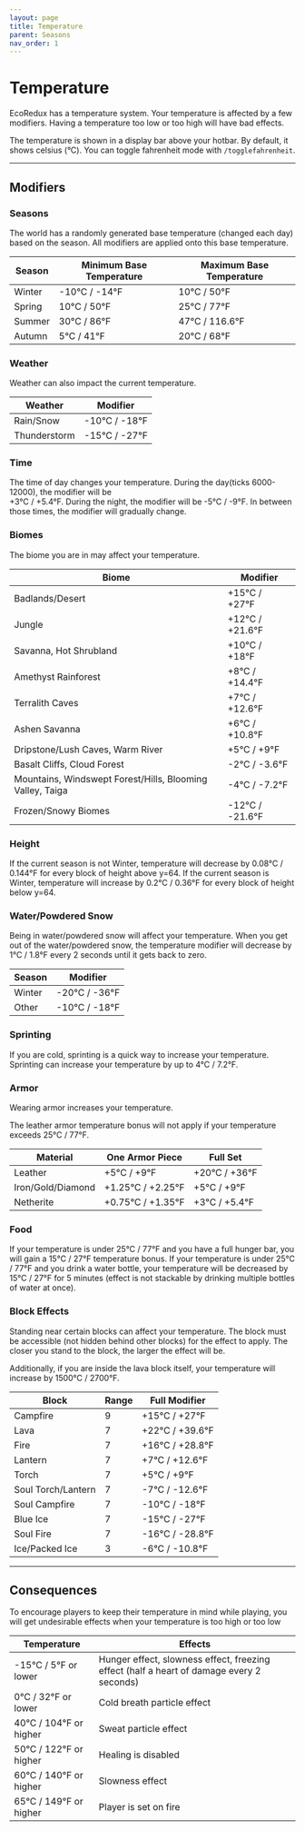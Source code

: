 ```yaml
---
layout: page
title: Temperature
parent: Seasons
nav_order: 1
---
```


# Temperature
EcoRedux has a temperature system.
Your temperature is affected by a few modifiers. Having a temperature too low or too high will have bad effects.

The temperature is shown in a display bar above your hotbar. By default, it shows celsius (&deg;C). You can toggle fahrenheit mode with `/togglefahrenheit`.

---

## Modifiers
### Seasons
The world has a randomly generated base temperature (changed each day) based on the season.
All modifiers are applied onto this base temperature.

| Season | Minimum Base Temperature | Maximum Base Temperature |
| ------ | ------------------------ | ------------------------ |
| Winter | -10&deg;C / -14&deg;F    | 10&deg;C / 50&deg;F      |
| Spring | 10&deg;C  / 50&deg;F     | 25&deg;C / 77&deg;F      |
| Summer | 30&deg;C  / 86&deg;F     | 47&deg;C / 116.6&deg;F   |
| Autumn | 5&deg;C   / 41&deg;F     | 20&deg;C / 68&deg;F      |

### Weather
Weather can also impact the current temperature.

| Weather      | Modifier              |
| ------------ | --------------------- |
| Rain/Snow    | -10&deg;C / -18&deg;F |
| Thunderstorm | -15&deg;C / -27&deg;F |

### Time
The time of day changes your temperature. During the day(ticks 6000-12000), the modifier will be\
+3&deg;C / +5.4&deg;F. During the night, the modifier will be -5&deg;C / -9&deg;F. In between those times, the modifier will gradually change.

### Biomes
The biome you are in may affect your temperature.

| Biome                                                     | Modifier                |
| --------------------------------------------------------- | ----------------------- |
| Badlands/Desert                                           | +15&deg;C / +27&deg;F   |
| Jungle                                                    | +12&deg;C / +21.6&deg;F |
| Savanna, Hot Shrubland                                    | +10&deg;C / +18&deg;F   |
| Amethyst Rainforest                                       | +8&deg;C  / +14.4&deg;F |
| Terralith Caves                                           | +7&deg;C  / +12.6&deg;F |
| Ashen Savanna                                             | +6&deg;C  / +10.8&deg;F |
| Dripstone/Lush Caves, Warm River                          | +5&deg;C  / +9&deg;F    |
| Basalt Cliffs, Cloud Forest                               | -2&deg;C  / -3.6&deg;F  |
| Mountains, Windswept Forest/Hills, Blooming Valley, Taiga | -4&deg;C  / -7.2&deg;F  |
| Frozen/Snowy Biomes                                       | -12&deg;C / -21.6&deg;F |

### Height
If the current season is not Winter, temperature will decrease by 0.08&deg;C / 0.144&deg;F for every block of height above y=64.
If the current season is Winter, temperature will increase by 0.2&deg;C / 0.36&deg;F for every block of height below y=64.

### Water/Powdered Snow
Being in water/powdered snow will affect your temperature. When you get out of the water/powdered snow, the temperature modifier will decrease by 1&deg;C / 1.8&deg;F every 2 seconds until it gets back to zero.

| Season | Modifier              |
| ------ | --------------------- |
| Winter | -20&deg;C / -36&deg;F |
| Other  | -10&deg;C / -18&deg;F |

### Sprinting
If you are cold, sprinting is a quick way to increase your temperature. Sprinting can increase your temperature by up to 4&deg;C / 7.2&deg;F.

### Armor
Wearing armor increases your temperature.

The leather armor temperature bonus will not apply if your temperature exceeds 25&deg;C / 77&deg;F.

| Material          | One Armor Piece           | Full Set               |
| ----------------- | ------------------------- | ---------------------- |
| Leather           | +5&deg;C    / +9&deg;F    | +20&deg;C / +36&deg;F  |
| Iron/Gold/Diamond | +1.25&deg;C / +2.25&deg;F | +5&deg;C  / +9&deg;F   |
| Netherite         | +0.75&deg;C / +1.35&deg;F | +3&deg;C  / +5.4&deg;F |

### Food
If your temperature is under 25&deg;C / 77&deg;F and you have a full hunger bar, you will gain a 15&deg;C / 27&deg;F temperature bonus.
If your temperature is under 25&deg;C / 77&deg;F and you drink a water bottle, your temperature will be decreased by 15&deg;C / 27&deg;F for 5 minutes (effect is not stackable by drinking multiple bottles of water at once).

### Block Effects
Standing near certain blocks can affect your temperature. The block must be accessible (not hidden behind other blocks) for the effect to apply. The closer you stand to the block, the larger the effect will be.

Additionally, if you are inside the lava block itself, your temperature will increase by 1500&deg;C / 2700&deg;F.

| Block              | Range | Full Modifier           |
| ------------------ | ----- | ----------------------- |
| Campfire           | 9     | +15&deg;C / +27&deg;F   |
| Lava               | 7     | +22&deg;C / +39.6&deg;F |
| Fire               | 7     | +16&deg;C / +28.8&deg;F |
| Lantern            | 7     | +7&deg;C  / +12.6&deg;F |
| Torch              | 7     | +5&deg;C  / +9&deg;F    |
| Soul Torch/Lantern | 7     | -7&deg;C  / -12.6&deg;F |
| Soul Campfire      | 7     | -10&deg;C / -18&deg;F   |
| Blue Ice           | 7     | -15&deg;C / -27&deg;F   |
| Soul Fire          | 7     | -16&deg;C / -28.8&deg;F |
| Ice/Packed Ice     | 3     | -6&deg;C  / -10.8&deg;F |

---

## Consequences
To encourage players to keep their temperature in mind while playing, you will get undesirable effects when your temperature is too high or too low

| Temperature                    | Effects                                                                                  |
| ------------------------------ | ---------------------------------------------------------------------------------------- |
| -15&deg;C / 5&deg;F or lower   | Hunger effect, slowness effect, freezing effect (half a heart of damage every 2 seconds) |
| 0&deg;C / 32&deg;F or lower    | Cold breath particle effect                                                              |
| 40&deg;C / 104&deg;F or higher | Sweat particle effect                                                                    |
| 50&deg;C / 122&deg;F or higher | Healing is disabled                                                                      |
| 60&deg;C / 140&deg;F or higher | Slowness effect                                                                          |
| 65&deg;C / 149&deg;F or higher | Player is set on fire                                                                    |